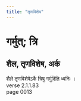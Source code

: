 ```yaml
---
title: "तृणविशेष"
---
```


# गर्मुत्; त्रि
## शैल, तृणविशेष, अर्क
शैले तृणविशेषेऽर्के त्रिषु गर्मुदिति ध्वनिः ।<br />verse 2.1.1.83<br />page 0013

